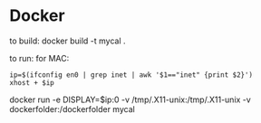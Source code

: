# Docker


to build:
docker build -t mycal .

to run:
  for MAC:
  
    ip=$(ifconfig en0 | grep inet | awk '$1=="inet" {print $2}')
    xhost + $ip

  docker run -e DISPLAY=$ip:0 -v /tmp/.X11-unix:/tmp/.X11-unix -v dockerfolder:/dockerfolder mycal
